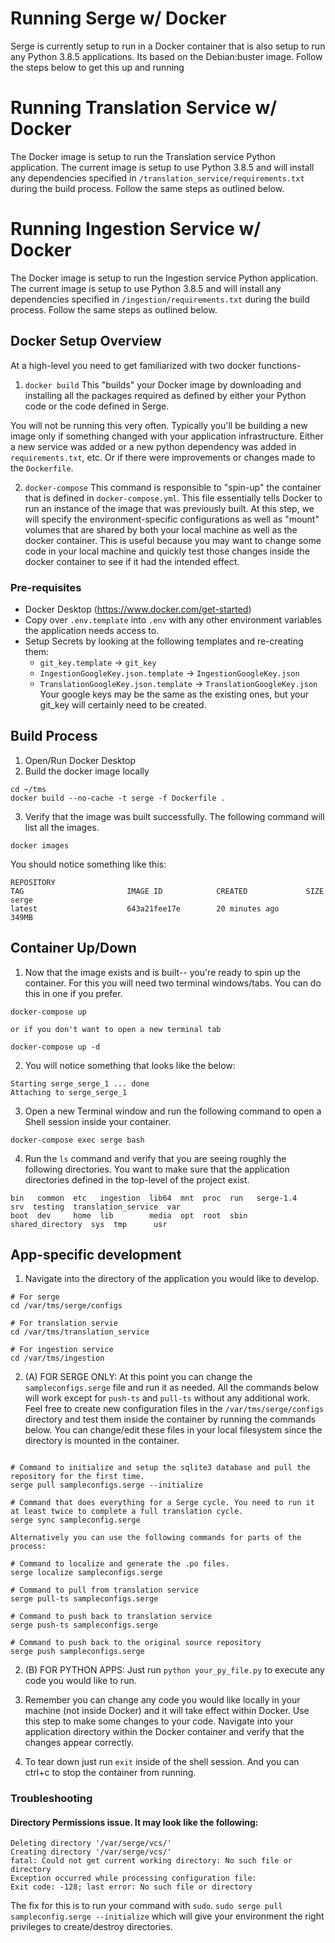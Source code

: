 # Running Serge w/ Docker
Serge is currently setup to run in a Docker container that is also setup to run any Python 3.8.5 applications. Its based on the Debian:buster image.
Follow the steps below to get this up and running

# Running Translation Service w/ Docker
The Docker image is setup to run the Translation service Python application. The current image is setup to use Python 3.8.5 and will install any dependencies specified in `/translation_service/requirements.txt` during the build process.
Follow the same steps as outlined below.

# Running Ingestion Service w/ Docker
The Docker image is setup to run the Ingestion service Python application. The current image is setup to use Python 3.8.5 and will install any dependencies specified in `/ingestion/requirements.txt` during the build process.
Follow the same steps as outlined below.


## Docker Setup Overview
At a high-level you need to get familiarized with two docker functions-
1. `docker build`
This "builds" your Docker image by downloading and installing all the packages required as defined by either your Python code or the code defined in Serge.

You will not be running this very often. Typically you'll be building a new image only if something changed with your application infrastructure. Either a new service was added or a new python dependency was added in `requirements.txt`, etc. Or if there were improvements or changes made to the `Dockerfile`.

2. `docker-compose`
This command is responsible to "spin-up" the container that is defined in `docker-compose.yml`. This file essentially tells Docker to run an instance of the image that was previously built. At this step, we will specify the environment-specific configurations as well as "mount" volumes that are shared by both your local machine as well as the docker container. This is useful because you may want to change some code in your local machine and quickly test those changes inside the docker container to see if it had the intended effect.


### Pre-requisites
- Docker Desktop (https://www.docker.com/get-started)
- Copy over `.env.template` into `.env` with any other environment variables the application needs access to.
- Setup Secrets by looking at the following templates and re-creating them:
	- `git_key.template` -> `git_key`
	- `IngestionGoogleKey.json.template` -> `IngestionGoogleKey.json`
	- `TranslationGoogleKey.json.template` -> `TranslationGoogleKey.json`
Your google keys may be the same as the existing ones, but your git_key will certainly need to be created.

## Build Process
1. Open/Run Docker Desktop
2. Build the docker image locally
```
cd ~/tms
docker build --no-cache -t serge -f Dockerfile .
```
3. Verify that the image was built successfully. The following command will list all the images.
```
docker images
```
You should notice something like this:
```
REPOSITORY                                                                    TAG                       IMAGE ID            CREATED             SIZE
serge                                                                         latest                    643a21fee17e        20 minutes ago      349MB
```

## Container Up/Down
1. Now that the image exists and is built-- you're ready to spin up the container. For this you will need two terminal windows/tabs. You can do this in one if you prefer.
```
docker-compose up

or if you don't want to open a new terminal tab

docker-compose up -d 
```
2. You will notice something that looks like the below:
```
Starting serge_serge_1 ... done
Attaching to serge_serge_1

```
3. Open a new Terminal window and run the following command to open a Shell session inside your container.
```
docker-compose exec serge bash
```
4. Run the `ls` command and verify that you are seeing roughly the following directories. You want to make sure that the application directories defined in the top-level of the project exist. 
```
bin   common  etc   ingestion  lib64  mnt  proc  run   serge-1.4	 srv  testing  translation_service  var
boot  dev     home  lib        media  opt  root  sbin  shared_directory  sys  tmp      usr
```

## App-specific development
1. Navigate into the directory of the application you would like to develop.
```
# For serge
cd /var/tms/serge/configs

# For translation servie
cd /var/tms/translation_service

# For ingestion service
cd /var/tms/ingestion
```
2. (A) FOR SERGE ONLY: At this point you can change the `sampleconfigs.serge` file and run it as needed.
All the commands below will work except for `push-ts` and `pull-ts` without any additional work.
Feel free to create new configuration files in the `/var/tms/serge/configs` directory and test them inside the container by running the commands below. You can change/edit these files in your local filesystem since the directory is mounted in the container.
```

# Command to initialize and setup the sqlite3 database and pull the repository for the first time.
serge pull sampleconfigs.serge --initialize

# Command that does everything for a Serge cycle. You need to run it at least twice to complete a full translation cycle.
serge sync sampleconfig.serge

Alternatively you can use the following commands for parts of the process:

# Command to localize and generate the .po files.
serge localize sampleconfigs.serge

# Command to pull from translation service
serge pull-ts sampleconfigs.serge

# Command to push back to translation service
serge push-ts sampleconfigs.serge

# Command to push back to the original source repository
serge push sampleconfigs.serge
```
2. (B) FOR PYTHON APPS: Just run `python your_py_file.py` to execute any code you would like to run.

3. Remember you can change any code you would like locally in your machine (not inside Docker) and it will take effect within Docker. Use this step to make some changes to your code. Navigate into your application directory within the Docker container and verify that the changes appear correctly.

4. To tear down just run `exit` inside of the shell session. And you can ctrl+c to stop the container from running.


### Troubleshooting

#### Directory Permissions issue. It may look like the following:
```
Deleting directory '/var/serge/vcs/'
Creating directory '/var/serge/vcs/'
fatal: Could not get current working directory: No such file or directory
Exception occurred while processing configuration file:
Exit code: -128; last error: No such file or directory
```
The fix for this is to run your command with `sudo`.
`sudo serge pull sampleconfig.serge --initialize` which will give your environment the right privileges to create/destroy directories.

